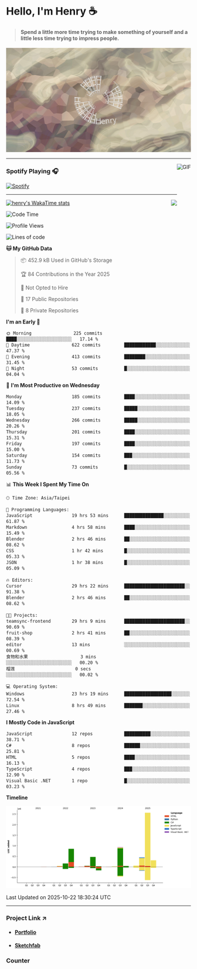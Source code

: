 # Hello, I'm Henry :coffee:

> #### Spend a little more time trying to make something of yourself and a little less time trying to impress people.
 
![](./images/cover.jpg)

---

<img align="right" alt="GIF" height="170px" src="https://media.giphy.com/media/J5B1Y8QZnzXXbLQIBu/giphy.gif" />

### Spotify Playing 🎧

[![Spotify](https://spotify-recently-played-beta.vercel.app/api/spotify)](https://open.spotify.com/user/31uznrpamxhroyd2bt7xchxgnhce)

---

<img align="right" src="https://github-readme-stats.vercel.app/api/top-langs/?username=henry5720&theme=tokyonight&hide_title=false" />

[![henry's WakaTime stats](https://github-readme-stats.vercel.app/api/wakatime?username=@henry5720&layout=compact)](https://github.com/anuraghazra/github-readme-stats)

<!--START_SECTION:waka-->
![Code Time](http://img.shields.io/badge/Code%20Time-621%20hrs%2033%20mins-blue)

![Profile Views](http://img.shields.io/badge/Profile%20Views-7-blue)

![Lines of code](https://img.shields.io/badge/From%20Hello%20World%20I%27ve%20Written-5.9%20million%20lines%20of%20code-blue)

**🐱 My GitHub Data** 

> 📦 452.9 kB Used in GitHub's Storage 
 > 
> 🏆 84 Contributions in the Year 2025
 > 
> 🚫 Not Opted to Hire
 > 
> 📜 17 Public Repositories 
 > 
> 🔑 8 Private Repositories 
 > 
**I'm an Early 🐤** 

```text
🌞 Morning                225 commits         ████░░░░░░░░░░░░░░░░░░░░░   17.14 % 
🌆 Daytime                622 commits         ████████████░░░░░░░░░░░░░   47.37 % 
🌃 Evening                413 commits         ████████░░░░░░░░░░░░░░░░░   31.45 % 
🌙 Night                  53 commits          █░░░░░░░░░░░░░░░░░░░░░░░░   04.04 % 
```
📅 **I'm Most Productive on Wednesday** 

```text
Monday                   185 commits         ████░░░░░░░░░░░░░░░░░░░░░   14.09 % 
Tuesday                  237 commits         █████░░░░░░░░░░░░░░░░░░░░   18.05 % 
Wednesday                266 commits         █████░░░░░░░░░░░░░░░░░░░░   20.26 % 
Thursday                 201 commits         ████░░░░░░░░░░░░░░░░░░░░░   15.31 % 
Friday                   197 commits         ████░░░░░░░░░░░░░░░░░░░░░   15.00 % 
Saturday                 154 commits         ███░░░░░░░░░░░░░░░░░░░░░░   11.73 % 
Sunday                   73 commits          █░░░░░░░░░░░░░░░░░░░░░░░░   05.56 % 
```


📊 **This Week I Spent My Time On** 

```text
🕑︎ Time Zone: Asia/Taipei

💬 Programming Languages: 
JavaScript               19 hrs 53 mins      ███████████████░░░░░░░░░░   61.87 % 
Markdown                 4 hrs 58 mins       ████░░░░░░░░░░░░░░░░░░░░░   15.49 % 
Blender                  2 hrs 46 mins       ██░░░░░░░░░░░░░░░░░░░░░░░   08.62 % 
CSS                      1 hr 42 mins        █░░░░░░░░░░░░░░░░░░░░░░░░   05.33 % 
JSON                     1 hr 38 mins        █░░░░░░░░░░░░░░░░░░░░░░░░   05.09 % 

🔥 Editors: 
Cursor                   29 hrs 22 mins      ███████████████████████░░   91.38 % 
Blender                  2 hrs 46 mins       ██░░░░░░░░░░░░░░░░░░░░░░░   08.62 % 

🐱‍💻 Projects: 
teamsync-frontend        29 hrs 9 mins       ███████████████████████░░   90.69 % 
fruit-shop               2 hrs 41 mins       ██░░░░░░░░░░░░░░░░░░░░░░░   08.39 % 
editor                   13 mins             ░░░░░░░░░░░░░░░░░░░░░░░░░   00.69 % 
食物和水果                    3 mins              ░░░░░░░░░░░░░░░░░░░░░░░░░   00.20 % 
榴莲                       0 secs              ░░░░░░░░░░░░░░░░░░░░░░░░░   00.02 % 

💻 Operating System: 
Windows                  23 hrs 19 mins      ██████████████████░░░░░░░   72.54 % 
Linux                    8 hrs 49 mins       ███████░░░░░░░░░░░░░░░░░░   27.46 % 
```

**I Mostly Code in JavaScript** 

```text
JavaScript               12 repos            ██████████░░░░░░░░░░░░░░░   38.71 % 
C#                       8 repos             ██████░░░░░░░░░░░░░░░░░░░   25.81 % 
HTML                     5 repos             ████░░░░░░░░░░░░░░░░░░░░░   16.13 % 
TypeScript               4 repos             ███░░░░░░░░░░░░░░░░░░░░░░   12.90 % 
Visual Basic .NET        1 repo              █░░░░░░░░░░░░░░░░░░░░░░░░   03.23 % 
```



**Timeline**

![Lines of Code chart](https://raw.githubusercontent.com/henry5720/henry5720/main/assets/bar_graph.png)


 Last Updated on 2025-10-22 18:30:24 UTC
<!--END_SECTION:waka-->

---

### Project Link ↗️

- #### [Portfolio](https://drive.google.com/file/d/1kb96bzn4Bhdb4pImsUvKz9Oi9cx455D2/view?usp=drivesdk)
- #### [Sketchfab](https://sketchfab.com/henry4294967296/models)

### Counter
![[](https://count.getloli.com/@test?name=test&theme=random&padding=7&offset=0&align=top&scale=1&pixelated=1&darkmode=auto)](https://count.getloli.com/@henry5720?name=henry5720&theme=random&padding=7&offset=0&align=top&scale=1&pixelated=1&darkmode=1)
